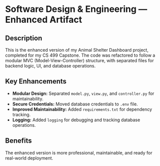 # Software Design & Engineering — Enhanced Artifact

## Description
This is the enhanced version of my Animal Shelter Dashboard project, completed for my CS 499 Capstone. The code was refactored to follow a modular MVC (Model-View-Controller) structure, with separated files for backend logic, UI, and database operations.

## Key Enhancements
- **Modular Design:** Separated `model.py`, `view.py`, and `controller.py` for maintainability.
- **Secure Credentials:** Moved database credentials to `.env` file.
- **Improved Maintainability:** Added `requirements.txt` for dependency tracking.
- **Logging:** Added `logging` for debugging and tracking database operations.

## Benefits
The enhanced version is more professional, maintainable, and ready for real-world deployment.

